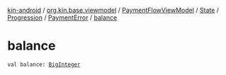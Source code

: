 [kin-android](../../../../../index.md) / [org.kin.base.viewmodel](../../../../index.md) / [PaymentFlowViewModel](../../../index.md) / [State](../../index.md) / [Progression](../index.md) / [PaymentError](index.md) / [balance](./balance.md)

# balance

`val balance: `[`BigInteger`](https://docs.oracle.com/javase/6/docs/api/java/math/BigInteger.html)
